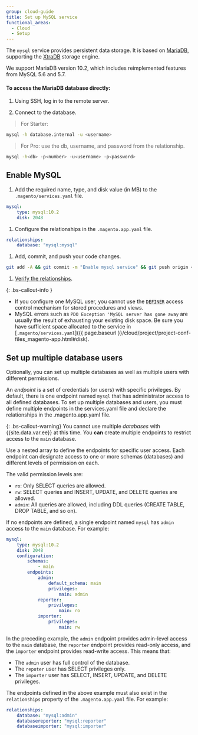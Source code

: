 ```yaml
---
group: cloud-guide
title: Set up MySQL service
functional_areas:
  - Cloud
  - Setup
---
```


The `mysql` service provides persistent data storage. It is based on [MariaDB](https://mariadb.com/), supporting the [XtraDB](https://www.percona.com/software/mysql-database/percona-server/xtradb) storage engine.

We support MariaDB version 10.2, which includes reimplemented features from MySQL 5.6 and 5.7.

#### To access the MariaDB database directly:

1. Using SSH, log in to the remote server.

1. Connect to the database.

  > For Starter:

  ```bash
  mysql -h database.internal -u <username>
  ```

  > For Pro: use the db, username, and password from the relationship.

  ```bash
  mysql -h<db> -p<number> -u<username> -p<password>
  ```

## Enable MySQL

1. Add the required name, type, and disk value (in MB) to the `.magento/services.yaml` file.

  ```yaml
  mysql:
      type: mysql:10.2
      disk: 2048
  ```

1. Configure the relationships in the `.magento.app.yaml` file.

  ```yaml
  relationships:
      database: "mysql:mysql"
  ```

1. Add, commit, and push your code changes.

  ```bash
  git add -A && git commit -m "Enable mysql service" && git push origin <branch-name>
  ```

1. [Verify the relationships]({{page.baseurl}}/cloud/project/project-conf-files_services.html#service-relationships).

{: .bs-callout-info }
-  If you configure one MySQL user, you cannot use the [`DEFINER`](http://dev.mysql.com/doc/refman/5.6/en/show-grants.html) access control mechanism for stored procedures and views.
-  MySQL errors such as `PDO Exception 'MySQL server has gone away` are usually the result of exhausting your existing disk space. Be sure you have sufficient space allocated to the service in [`.magento/services.yaml`]({{ page.baseurl }}/cloud/project/project-conf-files_magento-app.html#disk).

## Set up multiple database users

Optionally, you can set up multiple databases as well as multiple users with different permissions.

An _endpoint_ is a set of credentials (or users) with specific privileges. By default, there is one endpoint named `mysql` that has administrator access to all defined databases. To set up multiple databases and users, you must define multiple endpoints in the services.yaml file and declare the relationships in the .magento.app.yaml file.

{: .bs-callout-warning}
You cannot use multiple _databases_ with {{site.data.var.ee}} at this time. You **can** create multiple endpoints to restrict access to the `main` database.

Use a nested array to define the endpoints for specific user access. Each endpoint can designate access to one or more schemas (databases) and different levels of permission on each.

The valid permission levels are:

-  `ro`: Only SELECT queries are allowed.
-  `rw`: SELECT queries and INSERT, UPDATE, and DELETE queries are allowed.
-  `admin`: All queries are allowed, including DDL queries (CREATE TABLE, DROP TABLE, and so on).

If no endpoints are defined, a single endpoint named `mysql` has `admin` access to the `main` database. For example:

```yaml
mysql:
    type: mysql:10.2
    disk: 2048
    configuration:
        schemas:
            - main
        endpoints:
            admin:
                default_schema: main
                privileges:
                    main: admin
            reporter:
                privileges:
                    main: ro
            importer:
                privileges:
                    main: rw
```

In the preceding example, the `admin` endpoint provides admin-level access to the `main` database, the `reporter` endpoint provides read-only access, and the `importer` endpoint provides read-write access. This means that:

-  The `admin` user has full control of the database.
-  The `repoter` user has SELECT privileges only.
-  The `importer` user has SELECT, INSERT, UPDATE, and DELETE privileges.

The endpoints defined in the above example must also exist in the `relationships` property of the `.magento.app.yaml` file. For example:

```yaml
relationships:
    database: "mysql:admin"
    databasereporter: "mysql:reporter"
    databaseimporter: "mysql:importer"
```

